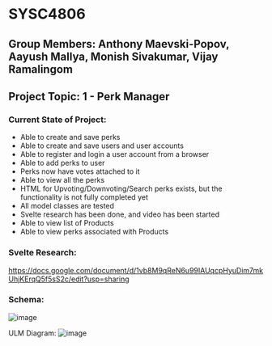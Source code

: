 # SYSC4806
## Group Members: Anthony Maevski-Popov, Aayush Mallya, Monish Sivakumar, Vijay Ramalingom
## Project Topic: 1 - Perk Manager
### Current State of Project:
- Able to create and save perks
- Able to create and save users and user accounts 
- Able to register and login a user account from a browser
- Able to add perks to user
- Perks now have votes attached to it
- Able to view all the perks
- HTML for Upvoting/Downvoting/Search perks exists, but the functionality is not fully completed yet
- All model classes are tested
- Svelte research has been done, and video has been started
- Able to view list of Products
- Able to view perks associated with Products

### Svelte Research:
https://docs.google.com/document/d/1vb8M9qReN6u99IAUqcpHyuDim7mkUhjKErqQ5f5sS2c/edit?usp=sharing

### Schema:

![image](https://user-images.githubusercontent.com/63323924/226970918-f5c75ae2-ca95-4246-8405-6f7c787194a9.png)

ULM Diagram:
![image](https://user-images.githubusercontent.com/63323924/226970984-fb7efe8f-1b17-428f-8d6a-d8708a29b4cd.png)
